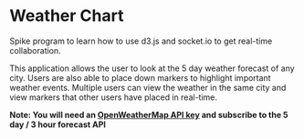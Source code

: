 # Weather Chart
Spike program to learn how to use d3.js and socket.io to get real-time collaboration.

This application allows the user to look at the 5 day weather forecast of any city. Users are also able to place down markers to highlight important weather events. Multiple users can view the weather in the same city and view markers that other users have placed in real-time.

**Note: You will need an [OpenWeatherMap API key](https://openweathermap.org/api) and subscribe to the 5 day / 3 hour forecast API**